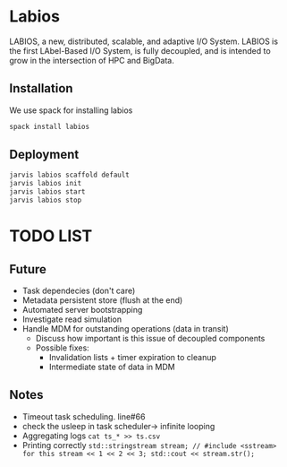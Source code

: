 # Labios

LABIOS, a new, distributed, scalable, and adaptive I/O System. 
LABIOS is the first LAbel-Based I/O System, is fully decoupled, 
and is intended to grow in the intersection of HPC and BigData.

## Installation

We use spack for installing labios
```bash
spack install labios
```

## Deployment

```bash
jarvis labios scaffold default
jarvis labios init
jarvis labios start
jarvis labios stop
```

# TODO LIST

## Future
* Task dependecies (don't care)
* Metadata persistent store (flush at the end)
* Automated server bootstrapping
* Investigate read simulation
* Handle MDM for outstanding operations (data in transit)
  * Discuss how important is this issue of decoupled components
  * Possible fixes:
    * Invalidation lists + timer expiration to cleanup
    * Intermediate state of data in MDM

## Notes
* Timeout task scheduling. line#66
* check the usleep in task scheduler-> infinite looping
* Aggregating logs
`cat ts_* >> ts.csv`
* Printing correctly
`std::stringstream stream; // #include <sstream> for this
stream << 1 << 2 << 3;
std::cout << stream.str();`
